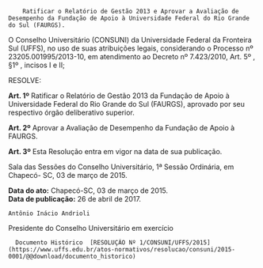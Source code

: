         Ratificar o Relatório de Gestão 2013 e Aprovar a Avaliação de Desempenho da Fundação de Apoio à Universidade Federal do Rio Grande do Sul (FAURGS).  

O Conselho Universitário (CONSUNI) da Universidade Federal da Fronteira Sul (UFFS), no uso de suas atribuições legais, considerando o Processo nº 23205.001995/2013-10, em atendimento ao Decreto nº 7.423/2010, Art. 5º , §1º , incisos I e II;

 RESOLVE:

 **Art. 1º** Ratificar o Relatório de Gestão 2013 da Fundação de Apoio à Universidade Federal do Rio Grande do Sul (FAURGS), aprovado por seu respectivo órgão deliberativo superior.

 **Art. 2º** Aprovar a Avaliação de Desempenho da Fundação de Apoio à FAURGS.

 **Art. 3º** Esta Resolução entra em vigor na data de sua publicação.

 Sala das Sessões do Conselho Universitário, 1ª Sessão Ordinária, em Chapecó- SC, 03 de março de 2015.

   **Data do ato:** Chapecó-SC, 03 de março de 2015.   
 **Data de publicação:**  26 de abril de 2017. 

    Antônio Inácio Andrioli   
 Presidente do Conselho Universitário em exercício 

      Documento Histórico  [RESOLUÇÃO Nº 1/CONSUNI/UFFS/2015](https://www.uffs.edu.br/atos-normativos/resolucao/consuni/2015-0001/@@download/documento_historico)     
      